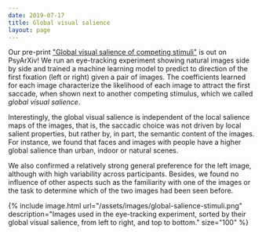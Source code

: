 ```yaml
---
date: 2019-07-17
title: Global visual salience
layout: page
---
```

Our pre-print ["Global visual salience of competing stimuli"](https://doi.org/10.31234/osf.io/z7qp5) is out on PsyArXiv! We run an eye-tracking experiment showing natural images side by side and trained a machine learning model to predict to direction of the first fixation (left or right) given a pair of images. The coefficients learned for each image characterize the likelihood of each image to attract the first saccade, when shown next to another competing stimulus, which we called _global visual salience_.

Interestingly, the global visual salience is independent of the local salience maps of the images, that is, the saccadic choice was not driven by local salient properties, but rather by, in part, the semantic content of the images. For instance, we found that faces and images with people have a higher global salience than urban, indoor or natural scenes.

We also confirmed a relatively strong general preference for the left image, although with high variability across participants. Besides, we found no influence of other aspects such as the familiarity with one of the images or the task to determine which of the two images had been seen before.

{% include image.html url="/assets/images/global-salience-stimuli.png" description="Images used in the eye-tracking experiment, sorted by their global visual salience, from left to right, and top to bottom." size="100" %}
